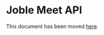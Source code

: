 # Joble Meet API

This document has been moved [here](https://jitsi.github.io/handbook/docs/dev-guide/dev-guide-iframe).
